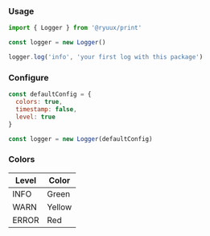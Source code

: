 ### Usage

```js
import { Logger } from '@ryuux/print'

const logger = new Logger()

logger.log('info', 'your first log with this package')
```

### Configure

```js
const defaultConfig = {
  colors: true,
  timestamp: false,
  level: true
}

const logger = new Logger(defaultConfig)
```

### Colors

| Level  | Color   |
|--------|---------|
| INFO   | Green |
| WARN   | Yellow |
| ERROR  | Red |
